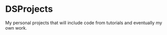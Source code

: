 # DSProjects
My personal projects that will include code from tutorials and eventually my own work.
